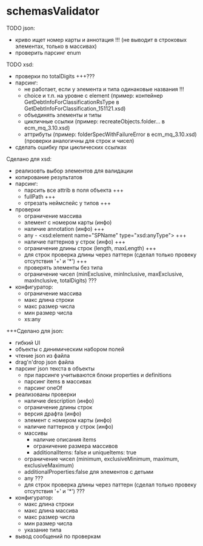 # schemasValidator

TODO json:
-   криво ищет номер карты и аннотация  !!!
    (не выводит в строковых элементах, только в массивах)
-   проверить парсинг enum

TODO xsd:
- проверки по totalDigits +++???
-   парсинг:
    -   не работает, если у элемента и типа одинаковые названия !!!
    -   choice  и т.п. на уровне с element
        (пример: контейнер GetDebtInfoForClassificationRsType 
        в GetDebtInfoForClassification_151121.xsd)
    -   объединять элементы и типы
    -   цикличные ссылки
        (пример: recreateObjects.folder... в ecm_mq_3.10.xsd)
    -   аттрибуты 
        (пример: folderSpecWithFailureError в ecm_mq_3.10.xsd)
        (проверки аналогичны для строк и чисел)
-   сделать ошибку при циклических ссылках
    

Сделано для xsd:
-   реализовть выбор элементов для валидации
-   копирование результатов 
-   парсинг:
    -   парсить все attrib в поля объекта +++
    -   fullPath +++
    -   отрезать неймспейс у типов +++
-   проверки
    -   ограничение массива
    -   элемент с номером карты   (инфо)
    -   наличие annotation (инфо)   +++
    -   any  - <xsd:element name="SPName" type="xsd:anyType">   +++
    -   наличие паттернов у строк   (инфо)  +++
    -   ограничение длины строк (length, maxLength) +++
    -   для строк проверка длины через паттерн 
        (сделал только провеку отсутствия '+' и '*')    +++
    -   проверять элементы без типа
    -   ограничение чисел (minExclusive, minInclusive, maxExclusive, maxInclusive, totalDigits) ???
-   конфигуратор:
    -   ограничение массива
    -   макс длина строки
    -   макс размер числа
    -   мин размер числа
    -   xs:any
    
+++Сделано для json:
-   гибкий UI
-   объекты с динимическим набором полей
-   чтение json из файла
-   drag'n'drop json файла
-   парсинг json текста в объекты
    -   при парсинге учитываются блоки properties и definitions
    -   парсинг items в массивах
    -   парсинг oneOf
-   реализованы проверки
    -   наличие description (инфо)
    -   ограничение длины строк
    -   версия драфта   (инфо)
    -   элемент с номером карты   (инфо)
    -   наличие паттернов у строк   (инфо)
    -   массивы
        -   наличие описания items
        -   ограничение размера массивов
        -   additionalItems: false и uniqueItems: true
    -   ограничение чисел (minimum, exclusiveMinimum, maximum, exclusiveMaximum)
    -   additionalProperties:false для элементов с детьми
    -   any ???
    -   для строк проверка длины через паттерн
        (сделал только провеку отсутствия '+' и '*') ???
-   конфигуратор:
    -   макс длина строки
    -   макс длина массива
    -   макс размер числа
    -   мин размер числа
    -   указание типа
-   вывод сообщений по проверкам